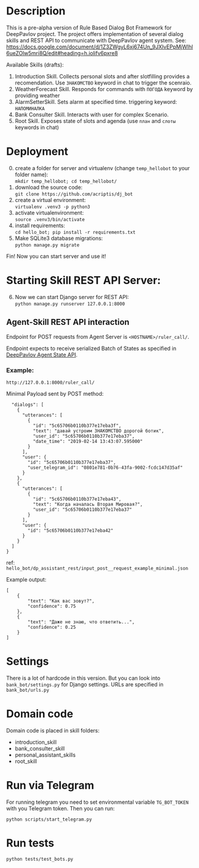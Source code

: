 # Description
This is a pre-alpha version of Rule Based Dialog Bot Framework 
for DeepPavlov project.
The project offers implementation of several dialog skills and
REST API to communicate with DeepPavlov agent system. 
See: https://docs.google.com/document/d/1Z3ZWgyL6xj674Un_9JXIvEPpMjWlhl6ueZOlw5mri8Q/edit#heading=h.iolifv6pxre8 
 
Available Skills (drafts):
1. Introduction Skill. Collects personal slots and after slotfilling provides a recomendation. Use `ЗНАКОМСТВО` keyword in chat to trigger the scenraio.
2. WeatherForecast Skill. Responds for commands with `ПОГОДА` keyword by providing weather
3. AlarmSetterSkill. Sets alarm at specified time. triggering keyword: `НАПОМИНАЛКА`
4. Bank Consulter Skill. Interacts with user for complex Scenario.
5. Root Skill. Exposes state of slots and agenda (use `план` and `слоты` keywords in chat)
# Deployment
0. create a folder for server and virtualenv (change `temp_hellobot` to your folder name):  
`mkdir temp_hellobot; cd temp_hellobot/`
1. download the source code:  
`git clone https://github.com/acriptis/dj_bot`
2. create a virtual environment:  
`virtualenv .venv3 -p python3`
3. activate virtualenvironment:  
`source .venv3/bin/activate`
4. install requirements:  
`cd hello_bot; pip install -r requirements.txt`
5. Make SQLite3 database migrations:  
`python manage.py migrate`

Fin! Now you can start server and use it!

# Starting Skill REST API Server:
6. Now we can start Django server for REST API:  
`python manage.py runserver 127.0.0.1:8000`

## Agent-Skill REST API interaction
Endpoint for POST requests from Agent Server is `<HOSTNAME>/ruler_call/`.
 
Endpoint expects to receive serialized Batch of States as specified in [DeepPavlov Agent State API](https://docs.google.com/document/d/1Z3ZWgyL6xj674Un_9JXIvEPpMjWlhl6ueZOlw5mri8Q/edit#heading=h.iolifv6pxre8).

### Example: 

`http://127.0.0.1:8000/ruler_call/`

Minimal Payload sent by POST method: 
```{
  "dialogs": [
    {
      "utterances": [
        {
          "id": "5c65706b0110b377e17eba3f",
          "text": "давай устроим ЗНАКОМСТВО дорогой ботик",
          "user_id": "5c65706b0110b377e17eba37",
          "date_time": "2019-02-14 13:43:07.595000"
        }
      ],
      "user": {
        "id": "5c65706b0110b377e17eba37",
        "user_telegram_id": "0801e781-0b76-43fa-9002-fcdc147d35af"
      }
    },
    {
      "utterances": [
        {
          "id": "5c65706b0110b377e17eba43",
          "text": "Когда началась Вторая Мировая?",
          "user_id": "5c65706b0110b377e17eba37"
        }
      ],
      "user": {
        "id": "5c65706b0110b377e17eba42"
      }
    }
  ]
}
```

ref: `hello_bot/dp_assistant_rest/input_post__request_example_minimal.json`

Example output:
```
[
    {
        "text": "Как вас зовут?",
        "confidence": 0.75
    },
    {
        "text": "Даже не знаю, что ответить...",
        "confidence": 0.25
    }
]
``` 

# Settings
There is a lot of hardcode in this version.
But you can look into `bank_bot/settings.py` for Django settings.
URLs are specified in `bank_bot/urls.py`

# Domain code
Domain code is placed in skill folders: 
- introduction_skill
- bank_consulter_skill
- personal_assistant_skills
- root_skill 

# Run via Telegram
For running telegram you need to set environmental variable 
`TG_BOT_TOKEN` with you Telegram token.
Then you can run:

`python scripts/start_telegram.py`

# Run tests
`python tests/test_bots.py`
